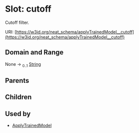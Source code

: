 
# Slot: cutoff


Cutoff filter.

URI: [https://w3id.org/neat_schema/applyTrainedModel__cutoff](https://w3id.org/neat_schema/applyTrainedModel__cutoff)


## Domain and Range

None &#8594;  <sub>0..1</sub> [String](types/String.md)

## Parents


## Children


## Used by

 * [ApplyTrainedModel](ApplyTrainedModel.md)
